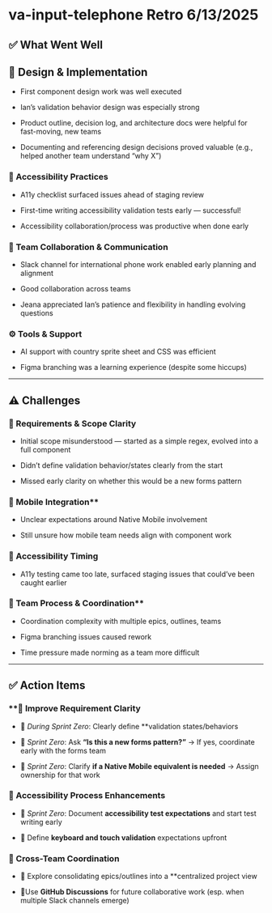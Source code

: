 # va-input-telephone Retro 6/13/2025

## ✅ What Went Well 


## 🧩 Design & Implementation

* First component design work was well executed 

* Ian’s validation behavior design was especially strong 

* Product outline, decision log, and architecture docs were helpful for fast-moving, new teams 

* Documenting and referencing design decisions proved valuable (e.g., helped another team understand “why X”) 



### 🧪 Accessibility Practices

* A11y checklist surfaced issues ahead of staging review 

* First-time writing accessibility validation tests early — successful! 

* Accessibility collaboration/process was productive when done early 



### 💬 Team Collaboration & Communication

* Slack channel for international phone work enabled early planning and alignment 

* Good collaboration across teams 

* Jeana appreciated Ian’s patience and flexibility in handling evolving questions 



### ⚙️ Tools & Support

* AI support with country sprite sheet and CSS was efficient 

* Figma branching was a learning experience (despite some hiccups) 



---


## ⚠️ Challenges

### 🎯 Requirements & Scope Clarity

* Initial scope misunderstood — started as a simple regex, evolved into a full component 

* Didn’t define validation behavior/states clearly from the start 

* Missed early clarity on whether this would be a new forms pattern 



### 📱 Mobile Integration**

* Unclear expectations around Native Mobile involvement 

* Still unsure how mobile team needs align with component work 



### 🧪 Accessibility Timing

* A11y testing came too late, surfaced staging issues that could’ve been caught earlier 



### 🧠 Team Process & Coordination**

* Coordination complexity with multiple epics, outlines, teams 

* Figma branching issues caused rework 

* Time pressure made norming as a team more difficult 


---


## ✅ Action Items 

### **🎯 Improve Requirement Clarity

* 🔹 *During Sprint Zero*: Clearly define **validation states/behaviors 
* 🔹 *Sprint Zero*: Ask **“Is this a new forms pattern?”** → If yes, coordinate early with the forms team 

* 🔹 *Sprint Zero*: Clarify **if a Native Mobile equivalent is needed** → Assign ownership for that work 


### 🧪 Accessibility Process Enhancements

* 🔹 *Sprint Zero*: Document **accessibility test expectations** and start test writing early 

* 🔹 Define **keyboard and touch validation** expectations upfront 



### 🤝 Cross-Team Coordination

* 🔹 Explore consolidating epics/outlines into a **centralized project view 

* 🔹Use **GitHub Discussions** for future collaborative work (esp. when multiple Slack channels emerge) 
